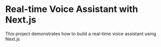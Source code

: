 # Real-time Voice Assistant with Next.js

This project demonstrates how to build a real-time voice assistant using Next.js
